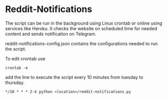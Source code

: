 # Reddit-Notifications

The script can be run in the background using Linux crontab or online using services like Heroku. It checks the website on scheduled time for needed content and sends notification on Telegram.

reddit-notifications-config.json contains the configurations needed to run the script.

To edit crontab use

```
crontab -e
```

add the line to execute the script every 10 minutes from tuesday to thursday.

```
*/10 * * * 2-4 python <location>/reddit-notifications.py
```
